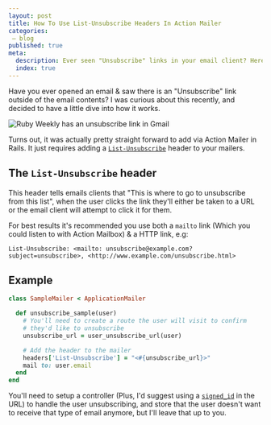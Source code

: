 ```yaml
---
layout: post
title: How To Use List-Unsubscribe Headers In Action Mailer
categories:
 – blog
published: true
meta:
  description: Ever seen "Unsubscribe" links in your email client? Here's how to add them in Rails Action Mailer
  index: true
---
```


Have you ever opened an email & saw there is an "Unsubscribe" link outside of the email contents? I was curious about this recently, and decided to have a little dive into how it works.

![Ruby Weekly has an unsubscribe link in Gmail](/2020/07/ruby-weekly-unsubscribe.png)

Turns out, it was actually pretty straight forward to add via Action Mailer in Rails. It just requires adding a [`List-Unsubscribe`](https://blog.mailtrap.io/list-unsubscribe-header/) header to your mailers.

## The `List-Unsubscribe` header

This header tells emails clients that "This is where to go to unsubscribe from this list", when the user clicks the link they'll either be taken to a URL or the email client will attempt to click it for them.

For best results it's recommended you use both a `mailto` link (Which you could listen to with Action Mailbox) & a HTTP link, e.g:

```
List-Unsubscribe: <mailto: unsubscribe@example.com?subject=unsubscribe>, <http://www.example.com/unsubscribe.html>
```

## Example

```ruby
class SampleMailer < ApplicationMailer

  def unsubscribe_sample(user)
    # You'll need to create a route the user will visit to confirm
    # they'd like to unsubscribe
    unsubscribe_url = user_unsubscribe_url(user)

    # Add the header to the mailer
    headers['List-Unsubscribe'] = "<#{unsubscribe_url}>"
    mail to: user.email
  end
end
```

You'll need to setup a controller (Plus, I'd suggest using a [`signed_id`](https://github.com/rails/rails/pull/39313) in the URL) to handle the user unsubscribing, and store that the user doesn't want to receive that type of email anymore, but I'll leave that up to you.
